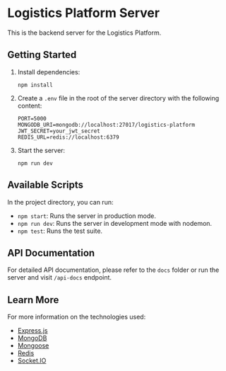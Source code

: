 # Logistics Platform Server

This is the backend server for the Logistics Platform.

## Getting Started

1. Install dependencies:
   ```
   npm install
   ```

2. Create a `.env` file in the root of the server directory with the following content:
   ```
   PORT=5000
   MONGODB_URI=mongodb://localhost:27017/logistics-platform
   JWT_SECRET=your_jwt_secret
   REDIS_URL=redis://localhost:6379
   ```

3. Start the server:
   ```
   npm run dev
   ```

## Available Scripts

In the project directory, you can run:

- `npm start`: Runs the server in production mode.
- `npm run dev`: Runs the server in development mode with nodemon.
- `npm test`: Runs the test suite.

## API Documentation

For detailed API documentation, please refer to the `docs` folder or run the server and visit `/api-docs` endpoint.

## Learn More

For more information on the technologies used:

- [Express.js](https://expressjs.com/)
- [MongoDB](https://www.mongodb.com/)
- [Mongoose](https://mongoosejs.com/)
- [Redis](https://redis.io/)
- [Socket.IO](https://socket.io/)